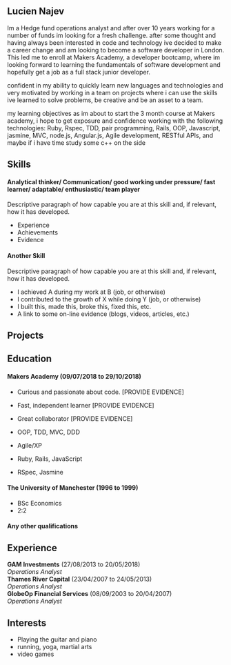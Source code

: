 ## Lucien Najev

Im a Hedge fund operations analyst and after over 10 years working for a number of funds im looking for a fresh challenge. after some thought and having always been interested in code and technology ive decided to make a career change and am looking to become a software developer in London. This led me to enroll at Makers Academy, a developer bootcamp, where im looking forward to learning the fundamentals of software development and hopefully get a job as a full stack junior developer.

confident in my ability to quickly learn new languages and technologies and very motivated by working in a team on projects where i can use the skills ive learned to solve problems, be creative and be an asset to a team.

my learning objectives as im about to start the 3 month course at Makers academy, i hope to get exposure and confidence working with the following technologies: Ruby, Rspec, TDD, pair programming, Rails, OOP, Javascript, jasmine, MVC, node.js, Angular.js, Agile development, RESTful APIs, and maybe if i have time study some c++ on the side



## Skills

#### Analytical thinker/ Communication/ good working under pressure/ fast learner/ adaptable/ enthusiastic/ team player

Descriptive paragraph of how capable you are at this skill and, if relevant, how it has developed.

- Experience
- Achievements
- Evidence

#### Another Skill

Descriptive paragraph of how capable you are at this skill and, if relevant, how it has developed.

- I achieved A during my work at B (job, or otherwise)
- I contributed to the growth of X while doing Y (job, or otherwise)
- I built this, made this, broke this, fixed this, etc.
- A link to some on-line evidence (blogs, videos, articles, etc.)

## Projects

## Education

#### Makers Academy (09/07/2018 to 29/10/2018)

- Curious and passionate about code. [PROVIDE EVIDENCE]
- Fast, independent learner [PROVIDE EVIDENCE]
- Great collaborator [PROVIDE EVIDENCE]

- OOP, TDD, MVC, DDD
- Agile/XP
- Ruby, Rails, JavaScript
- RSpec, Jasmine

#### The University of Manchester (1996 to 1999)

- BSc Economics
- 2:2


#### Any other qualifications

## Experience

**GAM Investments** (27/08/2013 to 20/05/2018)    
*Operations Analyst*  
**Thames River Capital** (23/04/2007 to 24/05/2013)   
*Operations Analyst*  
**GlobeOp Financial Services** (08/09/2003 to 20/04/2007)   
*Operations Analyst*  


## Interests

- Playing the guitar and piano
- running, yoga, martial arts
- video games

